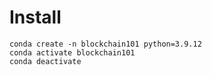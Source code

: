 # Install

```
conda create -n blockchain101 python=3.9.12
conda activate blockchain101
conda deactivate
```
